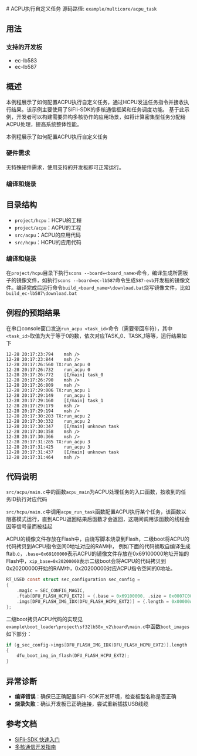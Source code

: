 ﻿﻿# ACPU执行自定义任务
源码路径: `example/multicore/acpu_task`

## 用法

### 支持的开发板
<!-- 支持哪些板子和芯片平台 -->
+ ec-lb583
+ ec-lb587

## 概述

本例程展示了如何配置ACPU执行自定义任务，通过HCPU发送任务指令并接收执行结果。该示例主要使用了SiFli-SDK的多核通信框架和任务调度功能。
基于此示例，开发者可以构建需要异构多核协作的应用场景，如将计算密集型任务分配给ACPU处理，提高系统整体性能。
<!-- 例程简介 -->
本例程展示了如何配置ACPU执行自定义任务

### 硬件需求

无特殊硬件需求，使用支持的开发板即可正常运行。

### 编译和烧录

## 目录结构

- `project/hcpu`：HCPU的工程
- `project/acpu`：ACPU的工程
- `src/acpu`：ACPU的应用代码
- `src/hcpu`：HCPU的应用代码

### 编译和烧录

在`project/hcpu`目录下执行`scons --board=<board_name>`命令，编译生成所需板子的镜像文件，如执行`scons --board=ec-lb587`命令生成`587-evb`开发板的镜像文件。编译完成后运行命令`build_<board_name>\download.bat`烧写镜像文件，比如`build_ec-lb587\download.bat`

## 例程的预期结果

在串口console窗口发送`run_acpu <task_id>`命令（需要带回车符），其中`<task_id>`取值为大于等于0的数，依次对应TASK_0、TASK_1等等，运行结果如下
```
12-28 20:17:23:794    msh />
12-28 20:17:23:844    msh />
12-28 20:17:26:560 TX:run_acpu 0
12-28 20:17:26:732    run_acpu 0
12-28 20:17:26:772    [I/main] task_0
12-28 20:17:26:790    msh />
12-28 20:17:26:809    msh />
12-28 20:17:29:006 TX:run_acpu 1
12-28 20:17:29:149    run_acpu 1
12-28 20:17:29:160    [I/main] task_1
12-28 20:17:29:179    msh />
12-28 20:17:29:194    msh />
12-28 20:17:30:203 TX:run_acpu 2
12-28 20:17:30:332    run_acpu 2
12-28 20:17:30:347    [I/main] unknown task
12-28 20:17:30:358    msh />
12-28 20:17:30:366    msh />
12-28 20:17:31:285 TX:run_acpu 3
12-28 20:17:31:425    run_acpu 3
12-28 20:17:31:437    [I/main] unknown task
12-28 20:17:31:464    msh />
```

## 代码说明
`src/acpu/main.c`中的函数`acpu_main`为ACPU处理任务的入口函数，按收到的任务ID执行对应代码

`src/hcpu/main.c`中调用`acpu_run_task`函数配置ACPU执行某个任务，该函数以阻塞模式运行，直到ACPU返回结果后函数才会返回，这期间调用该函数的线程会因等信号量而被挂起

ACPU的镜像文件存放在Flash中，由烧写脚本烧录到Flash，二级boot将ACPU的代码拷贝到ACPU指令空间0地址对应的RAM中，
例如下面的代码摘取自编译生成ftab.c，`.base=0x69100000`表示ACPU的镜像文件存放在0x69100000地址开始的Flash中，`xip_base=0x20200000`表示二级boot会将ACPU的代码拷贝到0x20200000开始的RAM中，0x20200000对应ACPU指令空间的0地址。

```c
RT_USED const struct sec_configuration sec_config =
{
    .magic = SEC_CONFIG_MAGIC,
    .ftab[DFU_FLASH_HCPU_EXT2] = {.base = 0x69100000, .size = 0x0007C000,  .xip_base = 0x20200000, .flags = 0},
    .imgs[DFU_FLASH_IMG_IDX(DFU_FLASH_HCPU_EXT2)] = {.length = 0x00000AE4, .blksize = 512, .flags = DFU_FLAG_AUTO},
};
```

二级boot拷贝ACPU代码的实现见`example\boot_loader\project\sf32lb58x_v2\board\main.c`中函数`boot_images`如下部分：
```c
if (g_sec_config->imgs[DFU_FLASH_IMG_IDX(DFU_FLASH_HCPU_EXT2)].length != FLASH_UNINIT_32)
{
    dfu_boot_img_in_flash(DFU_FLASH_HCPU_EXT2);
}
```

## 异常诊断

- **编译错误**：确保已正确配置SiFli-SDK开发环境，检查板型名称是否正确
- **烧录失败**：确认开发板已正确连接，尝试重新插拔USB线缆

## 参考文档

- [SiFli-SDK 快速入门](https://docs.sifli.com/projects/sdk/latest/sf32lb52x/quickstart/index.html)
- [多核通信开发指南](https://docs.sifli.com/projects/sdk/latest/sf32lb52x/multicore/index.html)

